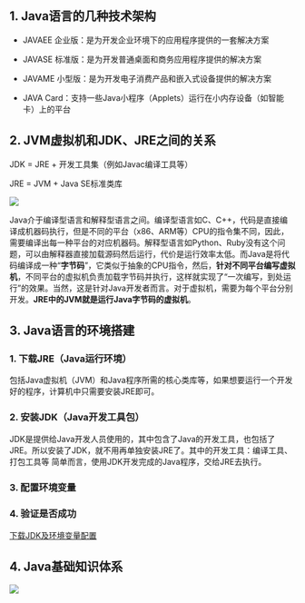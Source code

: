 ## 1. Java语言的几种技术架构

- JAVAEE 企业版：是为开发企业环境下的应用程序提供的一套解决方案

- JAVASE 标准版：是为开发普通桌面和商务应用程序提供的解决方案

- JAVAME 小型版：是为开发电子消费产品和嵌入式设备提供的解决方案

- JAVA Card：支持一些Java小程序（Applets）运行在小内存设备（如智能卡）上的平台



## 2. JVM虚拟机和JDK、JRE之间的关系

JDK = JRE + 开发工具集（例如Javac编译工具等）

JRE = JVM + Java SE标准类库

![](https://cdn.jsdelivr.net/gh/HelloAllenW/BlogAssets/images/202405161003034.jpg)

Java介于编译型语言和解释型语言之间。编译型语言如C、C++，代码是直接编译成机器码执行，但是不同的平台（x86、ARM等）CPU的指令集不同，因此，需要编译出每一种平台的对应机器码。解释型语言如Python、Ruby没有这个问题，可以由解释器直接加载源码然后运行，代价是运行效率太低。而Java是将代码编译成一种“**字节码**”，它类似于抽象的CPU指令，然后，**针对不同平台编写虚拟机**，不同平台的虚拟机负责加载字节码并执行，这样就实现了“一次编写，到处运行”的效果。当然，这是针对Java开发者而言。对于虚拟机，需要为每个平台分别开发。**JRE中的JVM就是运行Java字节码的虚拟机**。



## 3. Java语言的环境搭建

### 1. 下载JRE（Java运行环境）

包括Java虚拟机（JVM）和Java程序所需的核心类库等，如果想要运行一个开发好的程序，计算机中只需要安装JRE即可。

### 2. 安装JDK（Java开发工具包）

JDK是提供给Java开发人员使用的，其中包含了Java的开发工具，也包括了JRE。所以安装了JDK，就不用再单独安装JRE了。其中的开发工具：编译工具、打包工具等 简单而言，使用JDK开发完成的Java程序，交给JRE去执行。

### 3. 配置环境变量

### 4. 验证是否成功

[下载JDK及环境变量配置](https://jingyan.baidu.com/article/4b52d702db5982fc5c774bc3.html)



## 4. Java基础知识体系

![](https://cdn.jsdelivr.net/gh/HelloAllenW/BlogAssets/images/202405161003048.png)